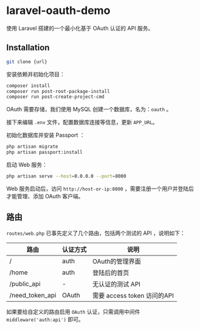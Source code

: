 # laravel-oauth-demo

使用 Laravel 搭建的一个最小化基于 OAuth 认证的 API 服务。

## Installation

```sh
git clone {url}
```

安装依赖并初始化项目：
```sh
composer install
composer run post-root-package-install
composer run post-create-project-cmd
```
OAuth 需要存储，我们使用 MySQL 创建一个数据库，名为：`oauth` 。

接下来编辑 `.env` 文件，配置数据库连接等信息，更新 `APP_URL`。

初始化数据库并安装 Passport ：
```sh
php artisan migrate
php artisan passport:install
```

启动 Web 服务：
```sh
php artisan serve --host=0.0.0.0 --port=8000
```

Web 服务启动后，访问 `http://host-or-ip:8000` ，需要注册一个用户并登陆后才能管理、添加 OAuth 客户端。

## 路由

`routes/web.php` 已事先定义了几个路由，包括两个测试的 API ，说明如下：

|路由|认证方式|说明|
|---|---|---|
| / | auth | OAuth的管理界面 |
| /home | auth | 登陆后的首页 |
| /public_api | - | 无认证的测试 API |
| /need_token_api | OAuth | 需要 access token 访问的API |

如果要给自定义的路由启用 `OAuth` 认证，只需调用中间件 `middleware('auth:api')` 即可。

